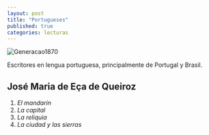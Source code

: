 ```yaml
---
layout: post
title: "Portugueses"
published: true
categories: lecturas
---
```


![Generacao1870](https://fotos.web.sapo.io/i/G430264b6/17398507_EpPuk.jpeg)

Escritores en lengua portuguesa, principalmente de Portugal y Brasil.

## José Maria de Eça de Queiroz
1. *El mandarín*
2. *La capital*
3. *La reliquia*
4. *La ciudad y las sierras*
